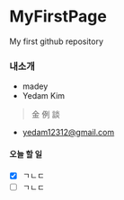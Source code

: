 # MyFirstPage
My first github repository

### 내소개
* madey
* Yedam Kim
 > 金 例 談
* <yedam12312@gmail.com>

#### 오늘 할 일
- [x] ㄱㄴㄷ
- [ ] ㄱㄴㄷ
